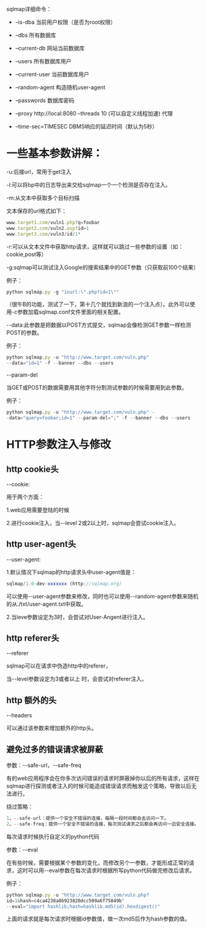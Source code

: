 sqlmap详细命令：

- –is-dba 当前用户权限（是否为root权限）

- –dbs 所有数据库

- –current-db 网站当前数据库

- –users 所有数据库用户

- –current-user 当前数据库用户

- –random-agent 构造随机user-agent

- –passwords 数据库密码

- –proxy http://local:8080 –threads 10 (可以自定义线程加速) 代理

- –time-sec=TIMESEC DBMS响应的延迟时间（默认为5秒）



# 一些基本参数讲解：

-u:后接url，常用于get注入

-l:可以将bp中的日志导出来交给sqlmap一个一个检测是否存在注入。

-m:从文本中获取多个目标扫描

文本保存的url格式如下：

```javascript
www.target1.com/vuln1.php?q=foobar
www.target2.com/vuln2.asp?id=1
www.target3.com/vuln3/id/1*
```



-r:可以从文本文件中获取http请求，这样就可以跳过一些参数的设置（如：cookie,post等）



-g:sqlmap可以测试注入Google的搜索结果中的GET参数（只获取前100个结果）

例子：

```javascript
python sqlmap.py -g "inurl:\".php?id=1\""
```

（很牛B的功能，测试了一下，第十几个就找到新浪的一个注入点）。此外可以使用-c参数加载sqlmap.conf文件里面的相关配置。



--data:此参数是把数据以POST方式提交，sqlmap会像检测GET参数一样检测POST的参数。

例子：

```javascript
python sqlmap.py -u "http://www.target.com/vuln.php" 
--data="id=1" -f --banner --dbs --users
```



--param-del

当GET或POST的数据需要用其他字符分割测试参数的时候需要用到此参数。

例子：

```javascript
python sqlmap.py -u "http://www.target.com/vuln.php" -
-data="query=foobar;id=1" --param-del=";" -f --banner --dbs --users
```





# HTTP参数注入与修改

## http cookie头

--cookie:

用于两个方面：

1.web应用需要登陆的时候

2.进行cookie注入，当--level 2或2以上时，sqlmap会尝试cookie注入。



## http user-agent头

--user-agent:

1.默认情况下sqlmap的http请求头中user-agent值是：

```javascript
sqlmap/1.0-dev-xxxxxxx (http://sqlmap.org)
```

可以使用--user-agent参数来修改，同时也可以使用--random-agent参数来随机的从./txt/user-agent.txt中获取。

2.当leve参数设定为3时，会尝试对User-Angent进行注入。



## http referer头

--referer

sqlmap可以在请求中伪造http中的referer，

当--level参数设定为3或者以上 时，会尝试对referer注入。



## http 额外的头

--headers

可以通过该参数来增加额外的http头。



## 避免过多的错误请求被屏蔽

参数：--safe-url，--safe-freq

有的web应用程序会在你多次访问错误的请求时屏蔽掉你以后的所有请求，这样在sqlmap进行探测或者注入的时候可能造成错误请求而触发这个策略，导致以后无法进行。

绕过策略：

```javascript
1、--safe-url：提供一个安全不错误的连接，每隔一段时间都会去访问一下。
2、--safe-freq：提供一个安全不错误的连接，每次测试请求之后都会再访问一边安全连接。
```



每次请求时候执行自定义的python代码

参数：--eval

在有些时候，需要根据某个参数的变化，而修改另个一参数，才能形成正常的请求，这时可以用--eval参数在每次请求时根据所写python代码做完修改后请求。

例子：

```javascript
python sqlmap.py -u "http://www.target.com/vuln.php?
id=1&hash=c4ca4238a0b923820dcc509a6f75849b" 
--eval="import hashlib;hash=hashlib.md5(id).hexdigest()"
```

上面的请求就是每次请求时根据id参数值，做一次md5后作为hash参数的值。











